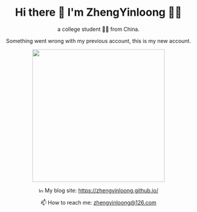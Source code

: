 <h1 align='center'>
  Hi there 👋 I'm ZhengYinloong 👨‍💻
</h1>
<p align='center'>a college student 👨‍🎓 from China.</p>
<p align='center'>Something went wrong with my previous account, this is my new account.</p>

<p align='center'>
  <a href="#"><img src="https://github-readme-stats.vercel.app/api?username=zhengyinloong&show_icons=true&count_private=true&theme=dark" width="350"></a>
</p>

<p align='center'>
  <img src='https://zhengyinloong.github.io/static/img/logo.png' alt='logo' height=12px/> My blog site: <a href="https://zhengyinloong.github.io/">https://zhengyinloong.github.io/ </a>
 </p>
 <p align='center'>
  📫 How to reach me: <a href='mailto:zhengyinloong@126.com'>zhengyinloong@126.com</a>
</p>
